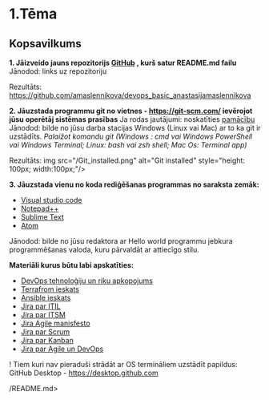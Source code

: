# 1.Tēma
## Kopsavilkums
**1. Jāizveido jauns repozitorijs [GitHub](https://github.com/) , kurš satur README.md failu**
Jānodod: links uz repozitoriju

Rezultāts: https://github.com/amaslennikova/devops_basic_anastasijamaslennikova

**2. Jāuzstada programmu git no vietnes - https://git-scm.com/ ievērojot jūsu 
operētāj sistēmas prasības**
Ja rodas jautājumi: noskatīties [pamācību](https://www.youtube.com/watch?v=4xqVv2lTo40)
Jānodod: bilde no jūsu darba stacijas Windows (Linux vai Mac) ar to ka git ir uzstādīts. 
_Palaižot komandu git (Windows : cmd vai Windows PowerShell vai Windows Terminal; 
Linux: bash vai zsh shell; Mac Os: Terminal app)_

Rezultāts: img src="/Git_installed.png" alt="Git installed" style="height: 100px; width:100px;"/>

**3. Jāuzstada vienu no koda rediģēšanas programmas no saraksta zemāk:**
- [Visual studio code](https://code.visualstudio.com/)
- [Notepad++](https://notepad-plus-plus.org/downloads/)
- [Sublime Text](https://www.sublimetext.com/)
- [Atom](https://atom.io/)

Jānodod: bilde no jūsu redaktora ar Hello world programmu jebkura programmēšanas 
valoda, kuru pārvaldāt ar attiecīgo stilu.

**Materiāli kurus būtu labi apskatīties:**
- [DevOps tehnoloģiju un riku apkopojums](https://roadmap.sh/devops)
- [Terrafrom ieskats](https://www.hashicorp.com/products/terraform)
- [Ansible ieskats](https://www.redhat.com/en/technologies/management/ansible)
- [Jira par ITIL](https://www.atlassian.com/blog/jira-service-desk/jira-service-desk-itil-certified)
- [Jira par ITSM](https://www.atlassian.com/software/jira/service-management/itsm-software)
- [Jira Agile manisfesto](https://www.atlassian.com/agile/manifesto)
- [Jira par Scrum](https://www.atlassian.com/agile/scrum)
- [Jira par Kanban](https://www.atlassian.com/agile/kanban)
- [Jira par Agile un DevOps](https://www.atlassian.com/agile/devops)

! Tiem kuri nav pieraduši strādāt ar OS termināliem uzstādīt papildus:
GitHub Desktop - https://desktop.github.com
   
   /README.md>
